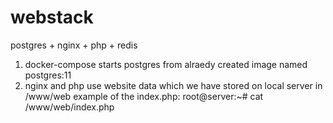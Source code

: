 # webstack
postgres + nginx + php + redis

1. docker-compose starts postgres from alraedy created image named postgres:11
2. nginx and php use website data which we have stored on local server in /www/web
example of the index.php:
root@server:~# cat /www/web/index.php
<?php
echo phpinfo();
3. creadeDB/init.sql file - you can set what users or databases can be created at the time when the container is started

how to run it:
docker-compose up -d
